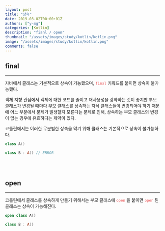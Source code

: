 ```yaml
---
layout: post
title: "상속"
date: 2019-03-02T00:00:01Z
authors: ["y-mg"]
categories: [Kotlin]
description: "fianl / open"
thumbnail: "/assets/images/study/kotlin/kotlin.png"
image: "/assets/images/study/kotlin/kotlin.png"
comments: false
---
```


## final
***
자바에서 클래스는 기본적으로 상속이 가능했으며, <code style="color: #eb5657;">final</code> 키워드를 붙이면 상속이 불가능했다.
<br/>

객체 지향 관점에서 객체에 대한 코드를 줄이고 재사용성을 강화하는 것이 좋지만 부모 클래스가 변경될 때마다 부모 클래스를 상속하는 자식 클래스들이 변경되어야 하기 때문에 어느 부분에서 문제가 발생할지 모른다는 문제로 인해, 상속하는 부모 클래스의 변경이 없는 경우에 유효하다는 제약이 있다.
<br/>

코틀린에서는 이러한 무분별한 상속을 막기 위해 클래스는 기본적으로 상속이 불가능하다.
<br/>

```kotlin
class A()

class B : A() // ERROR
```
<br/>
<br/>



## open
***
코틀린에서 클래스를 상속하게 만들기 위해서는 부모 클래스에 <code style="color: #eb5657;">open</code> 을 붙이면 <code style="color: #eb5657;">open</code> 된 클래스는 상속이 가능해진다.
<br/>

```kotlin
open class A()

class B : A()
```